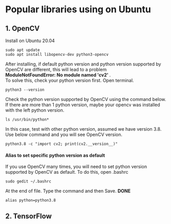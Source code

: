# Popular libraries using on Ubuntu
## 1. OpenCV
Install on Ubuntu 20.04
```
sudo apt update
sudo apt install libopencv-dev python3-opencv
```
After installing, if default python version and python version supported by OpenCV are different, this will lead to a problem   
<strong>ModuleNotFoundError: No module named 'cv2' </strong>.  
To solve this, check your python version first. Open terminal.
```
python3 --version
```
Check the python version supported by OpenCV using the command below. If there are more than 1 python version, maybe your opencv was installed with the left python version.
```
ls /usr/bin/python*
```
In this case, test with other python version, assumed we have version 3.8. Use below command and you will see OpenCV version. 
```
python3.8 -c "import cv2; print(cv2.__version__)"
```
#### Alias to set specific python version as default
If you use OpenCV many times, you will need to set python version supported by OpenCV as default. To do this, open .bashrc
```
sudo gedit ~/.bashrc
```
At the end of file. Type the command and then Save. <strong>DONE</strong>
```
alias python=python3.8
```
## 2. TensorFlow
